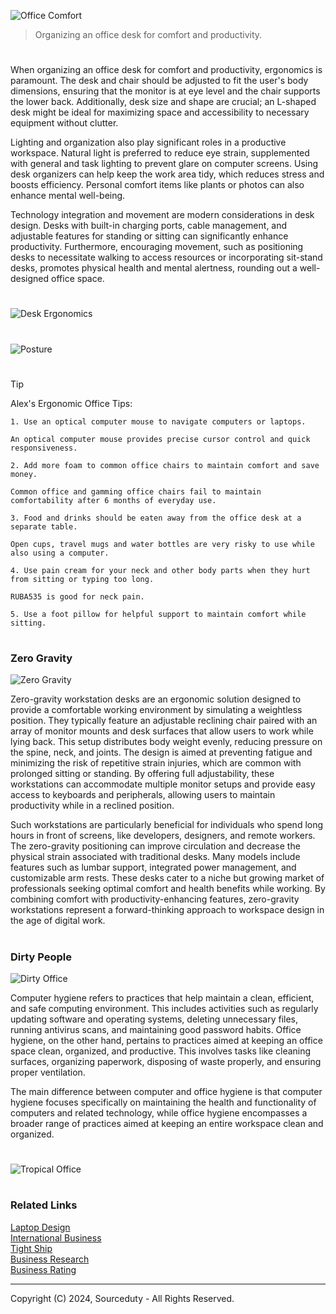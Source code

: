 ![Office Comfort](https://github.com/user-attachments/assets/b814e325-48cf-4fe5-970a-5fc1203e44b3)

> Organizing an office desk for comfort and productivity.

#

When organizing an office desk for comfort and productivity, ergonomics is paramount. The desk and chair should be adjusted to fit the user's body dimensions, ensuring that the monitor is at eye level and the chair supports the lower back. Additionally, desk size and shape are crucial; an L-shaped desk might be ideal for maximizing space and accessibility to necessary equipment without clutter.

Lighting and organization also play significant roles in a productive workspace. Natural light is preferred to reduce eye strain, supplemented with general and task lighting to prevent glare on computer screens. Using desk organizers can help keep the work area tidy, which reduces stress and boosts efficiency. Personal comfort items like plants or photos can also enhance mental well-being.

Technology integration and movement are modern considerations in desk design. Desks with built-in charging ports, cable management, and adjustable features for standing or sitting can significantly enhance productivity. Furthermore, encouraging movement, such as positioning desks to necessitate walking to access resources or incorporating sit-stand desks, promotes physical health and mental alertness, rounding out a well-designed office space.

#

![Desk Ergonomics](https://github.com/sourceduty/Office_Comfort/assets/123030236/302d758e-7149-479a-aab0-e7f17804e7a8)
#
![Posture](https://github.com/sourceduty/Office_Comfort/assets/123030236/c6b90ad3-4f05-4322-99b8-7cc2465264eb)

#

> [!TIP]
> Alex's Ergonomic Office Tips:
> ```
> 1. Use an optical computer mouse to navigate computers or laptops.
> 
> An optical computer mouse provides precise cursor control and quick responsiveness.
> 
> 2. Add more foam to common office chairs to maintain comfort and save money.
> 
> Common office and gamming office chairs fail to maintain comfortability after 6 months of everyday use.
> 
> 3. Food and drinks should be eaten away from the office desk at a separate table.
> 
> Open cups, travel mugs and water bottles are very risky to use while also using a computer.
> 
> 4. Use pain cream for your neck and other body parts when they hurt from sitting or typing too long.
> 
> RUBA535 is good for neck pain.
> 
> 5. Use a foot pillow for helpful support to maintain comfort while sitting.
> ```

#
### Zero Gravity

![Zero Gravity](https://github.com/user-attachments/assets/4be34d09-01d2-4d8d-ab2c-feba844619a1)

Zero-gravity workstation desks are an ergonomic solution designed to provide a comfortable working environment by simulating a weightless position. They typically feature an adjustable reclining chair paired with an array of monitor mounts and desk surfaces that allow users to work while lying back. This setup distributes body weight evenly, reducing pressure on the spine, neck, and joints. The design is aimed at preventing fatigue and minimizing the risk of repetitive strain injuries, which are common with prolonged sitting or standing. By offering full adjustability, these workstations can accommodate multiple monitor setups and provide easy access to keyboards and peripherals, allowing users to maintain productivity while in a reclined position.

Such workstations are particularly beneficial for individuals who spend long hours in front of screens, like developers, designers, and remote workers. The zero-gravity positioning can improve circulation and decrease the physical strain associated with traditional desks. Many models include features such as lumbar support, integrated power management, and customizable arm rests. These desks cater to a niche but growing market of professionals seeking optimal comfort and health benefits while working. By combining comfort with productivity-enhancing features, zero-gravity workstations represent a forward-thinking approach to workspace design in the age of digital work.

#
### Dirty People

![Dirty Office](https://github.com/user-attachments/assets/af7af20b-0672-42a5-9d2c-6781546d66a7)

Computer hygiene refers to practices that help maintain a clean, efficient, and safe computing environment. This includes activities such as regularly updating software and operating systems, deleting unnecessary files, running antivirus scans, and maintaining good password habits. Office hygiene, on the other hand, pertains to practices aimed at keeping an office space clean, organized, and productive. This involves tasks like cleaning surfaces, organizing paperwork, disposing of waste properly, and ensuring proper ventilation.

The main difference between computer and office hygiene is that computer hygiene focuses specifically on maintaining the health and functionality of computers and related technology, while office hygiene encompasses a broader range of practices aimed at keeping an entire workspace clean and organized.

#
![Tropical Office](https://github.com/user-attachments/assets/0b65ffd9-68c4-451f-b790-b3c0942817d6)

#
### Related Links

[Laptop Design](https://github.com/sourceduty/Laptop_Design)
<br>
[International Business](https://github.com/sourceduty/International_Business)
<br>
[Tight Ship](https://github.com/sourceduty/Tight_Ship)
<br>
[Business Research](https://github.com/sourceduty/Business_Research)
<br>
[Business Rating](https://github.com/sourceduty/Business_Rating)

***
Copyright (C) 2024, Sourceduty - All Rights Reserved.
